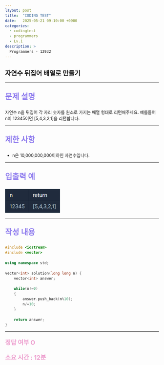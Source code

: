 ```yaml
---
layout: post
title:  "CODING TEST"
date:   2025-05-21 09:10:00 +0900
categories:
  - codingtest
  - programmers
  - Lv.1
description: >
  Programmers - 12932
---
```

## 자연수 뒤집어 배열로 만들기

---

<p style = "color:#8f7cee; font-size:25px; font-weight:bold">
문제 설명
</p>

자연수 n을 뒤집어 각 자리 숫자를 원소로 가지는 배열 형태로 리턴해주세요. 예를들어 n이 12345이면 [5,4,3,2,1]을 리턴합니다.

---

<p style = "color:#8f7cee; font-size:25px; font-weight:bold">
제한 사항
</p>

- n은 10,000,000,000이하인 자연수입니다.

---

<p style = "color:#8f7cee; font-size:25px; font-weight:bold">
입출력 예
</p>

<img src = "/assets/img/codingtest/12932.png" width = "180" height = "78">

---

<p style = "color:#8f7cee; font-size:25px; font-weight:bold">
작성 내용
</p>

```cpp
#include <iostream>
#include <vector>

using namespace std;

vector<int> solution(long long n) {
    vector<int> answer;
    
    while(n!=0)
    {
        answer.push_back(n%10);
        n/=10;
    }
    
    return answer;
}
```

---

<p style = "color:#ed9ece; font-size:20px; font-weight:bold">
정답 여부 O
</p>

<p style = "color:#ed9ece; font-size:20px; font-weight:bold">
소요 시간 : 12분
</p>
